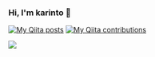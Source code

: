### Hi, I'm karinto 👋

[![My Qiita posts](https://qiita-badge.apiapi.app/s/karintou8710/posts.svg)](http://qiita.com/karintou8710)
[![My Qiita contributions](https://qiita-badge.apiapi.app/s/karintou8710/contributions.svg)](http://qiita.com/karintou8710)

<a href="https://github.com/anuraghazra/github-readme-stats">
  <img align="center" src="https://github-readme-stats.vercel.app/api?username=karintou8710&show_icons=true&theme=chartreuse-dark" />
</a>


<!--
**karintou8710/karintou8710** is a ✨ _special_ ✨ repository because its `README.md` (this file) appears on your GitHub profile.

Here are some ideas to get you started:

- 🔭 I’m currently working on ...
- 🌱 I’m currently learning ...
- 👯 I’m looking to collaborate on ...
- 🤔 I’m looking for help with ...
- 💬 Ask me about ...
- 📫 How to reach me: ...
- 😄 Pronouns: ...
- ⚡ Fun fact: ...
-->
